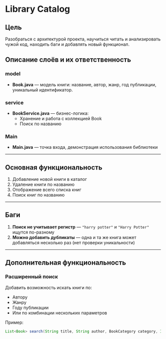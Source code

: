 # Library Catalog

## Цель

Разобраться с архитектурой проекта, научиться читать и анализировать чужой код, находить баги и добавлять новый
функционал.

## Описание слоёв и их ответственность

### model

- **Book.java** — модель книги: название, автор, жанр, год публикации, уникальный идентификатор.

### service

- **BookService.java** — бизнес-логика:
  - Хранение и работа с коллекцией Book
  - Поиск по названию

### Main

- **Main.java** — точка входа, демонстрация использования библиотеки

---

## Основная функциональность

1. Добавление новой книги в каталог
2. Удаление книги по названию
3. Отображение всего списка книг
4. Поиск книг по названию

---

## Баги

1. **Поиск не учитывает регистр** — `"harry potter"` и `"Harry Potter"` ищутся по-разному
2. **Можно добавить дубликаты** — одна и та же книга может добавляться несколько раз (нет проверки уникальности)

---

## Дополнительная функциональность

### Расширенный поиск

Добавить возможность искать книги по:

- Автору
- Жанру
- Году публикации
- Или по комбинации нескольких параметров

Пример:

```java
List<Book> search(String title, String author, BookCategory category, Integer year)
